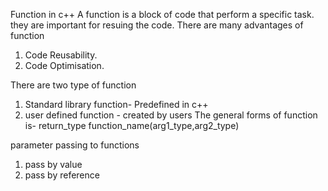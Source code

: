 Function in c++ 
A function is a block of code that perform a specific task. they are important for resuing the code.
There are many advantages of function 
1. Code Reusability.
2. Code Optimisation.


There are two type of function
1. Standard library function- Predefined in c++
2. user defined function - created by users
  The general forms of  function is-
  return_type function_name(arg1_type,arg2_type)
  
  
  parameter passing to functions 
 1. pass by value
 2. pass by reference
